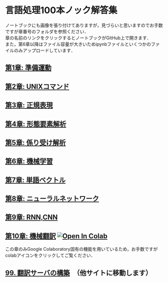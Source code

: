 # 言語処理100本ノック解答集
ノートブックにも画像を張り付けてありますが，見づらいと思いますのでお手数ですが章番号のフォルダを参照ください．<br>
章の名前のリンクをクリックするとノートブックがGitHub上で開きます．<br>
また，第6章以降はファイル容量が大きいためipynbファイルといくつかのファイルのみアップロードしています．
## [第1章: 準備運動](https://github.com/Ryutaro-A/nlp-nock100-answer/blob/main/01/nlp_nock01.ipynb "01")
## [第2章: UNIXコマンド](https://github.com/Ryutaro-A/nlp-nock100-answer/blob/main/02/nlp_nock02.ipynb "02")
## [第3章: 正規表現](https://github.com/Ryutaro-A/nlp-nock100-answer/blob/main/03/nlp_nock03.ipynb "03")
## [第4章: 形態要素解析](https://github.com/Ryutaro-A/nlp-nock100-answer/blob/main/04/nlp_nock04.ipynb "04")
## [第5章: 係り受け解析](https://github.com/Ryutaro-A/nlp-nock100-answer/blob/main/05/nlp_nock05.ipynb "05")
## [第6章: 機械学習](https://github.com/Ryutaro-A/nlp-nock100-answer/blob/main/06/nlp_nock06.ipynb "06")
## [第7章: 単語ベクトル](https://github.com/Ryutaro-A/nlp-nock100-answer/blob/main/07/nlp_nock07.ipynb "07")
## [第8章: ニューラルネットワーク](https://github.com/Ryutaro-A/nlp-nock100-answer/blob/main/08/nlp_nock08.ipynb "08")
## [第9章: RNN,CNN](https://github.com/Ryutaro-A/nlp-nock100-answer/blob/main/09/nkp_nock09.ipynb "09")
## [第10章: 機械翻訳](https://github.com/Ryutaro-A/nlp-nock100-answer/blob/main/nlp_nock10_GRU.ipynb "10")  [![Open In Colab](https://colab.research.google.com/assets/colab-badge.svg)](https://colab.research.google.com/drive/1VZMfjUikDpQtpApnFWGFj40hVDeUKjXZ#scrollTo=NYMbf7tEMnsf)
この章のみGoogle Colaboratory固有の機能を用いているため，お手数ですがcolabアイコンをクリックしてご覧ください．
## [99. 翻訳サーバの構築](https://share.streamlit.io/ryutaro-a/translate-demo3/main/main.py)　（他サイトに移動します）

